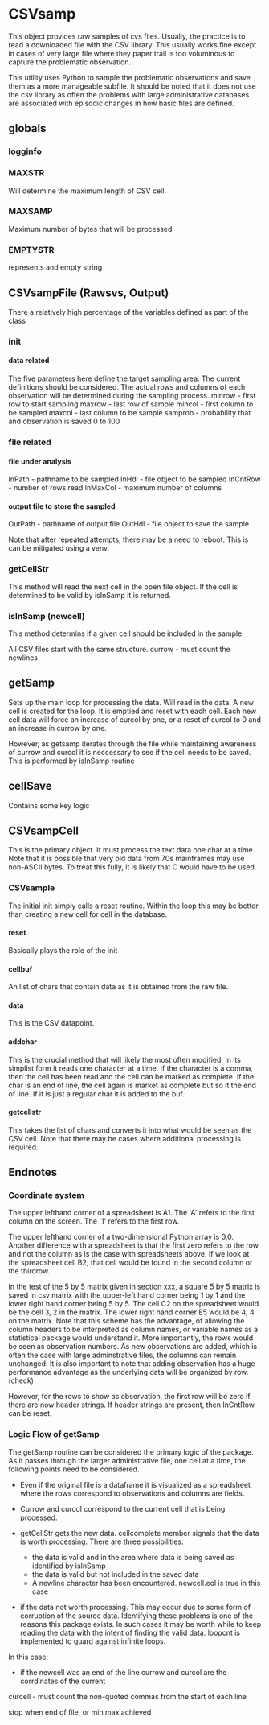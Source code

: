 # CSVsamp

This object provides raw samples of cvs files.  Usually, the practice is to read a 
downloaded file with the CSV library.  This usually works fine except in cases of very
large file where they paper trail is too voluminous to capture the problematic 
observation.

This utility uses Python to sample the problematic observations and save them as a 
more manageable subfile.  It should be noted that it does not use the csv library as 
often the problems with large administrative databases are associated with episodic 
changes in how basic files are defined.  

## globals

### logginfo

### MAXSTR
Will determine the maximum length of CSV cell.  
### MAXSAMP
Maximum number of bytes that will be processed
### EMPTYSTR
represents and empty string


## CSVsampFile (Rawsvs, Output)
There a relatively high percentage of the variables defined
as part of the class
### __init__
#### data related
The five parameters here define the target sampling area.  The 
current definitions should be considered.  The actual rows and
columns of each observation will be determined during the sampling
process. 
minrow - first row to start sampling
maxrow - last row of sample
mincol - first column to be sampled
maxcol - last column to be sample
samprob - probability that and observation is saved 0 to 100 

### file related

#### file under analysis
InPath - pathname to be sampled
InHdl - file object to be sampled
InCntRow - number of rows read
InMaxCol - maximum number of columns
#### output file to store the sampled
OutPath - pathname of output file
OutHdl - file object to save the sample

Note that after repeated attempts, there may be a need to reboot. 
This is can be mitigated using a venv. 

### getCellStr
This method will read the next cell in the open file 
object.  If the cell is determined to be valid by 
isInSamp it is returned.
 
### isInSamp (newcell)
This method determins if a given cell should be
included in the sample

All CSV files start with the same structure.
currow - must count the newlines

## getSamp
Sets up the main loop for processing the data.  Will read in the 
data.  A new cell is created for the loop.  It is emptied and 
reset with each cell.  Each new cell data will force an increase
of curcol by one, or a reset of curcol to 0 and an increase in 
currow by one.

However, as getsamp iterates through the file while maintaining 
awareness of currow and curcol it is neccessary to see if the cell
needs to be saved.  This is performed by isInSamp routine

## cellSave 

Contains some key logic


## CSVsampCell
This is the primary object.  It must process the text data one
char at a time.  Note that it is possible that very old data from
70s mainframes may use non-ASCII bytes.  To treat this fully, it
is likely that C would have to be used.

### CSVsample
The initial init simply calls a reset routine.  Within the loop
this may be better than creating a new cell for cell in the 
database.

#### reset
Basically plays the role of the init

#### cellbuf
An list of chars that contain data as it is obtained from the
raw file.

#### data
This is the CSV datapoint.

#### addchar
This is the crucial method that will likely the most often 
modified.  In its simplist form it reads one character at a
time.  If the character is a comma, then the cell has been read 
and the cell can be marked as complete. If the char is an end of
line, the cell again is market as complete but so it the end of
line. If it is just a regular char it is added to the buf.

#### getcellstr
This takes the list of chars and converts it into what would be
seen as the CSV cell.  Note that there may be cases where 
additional processing is required.  



## Endnotes

### Coordinate system 

The upper lefthand corner of a spreadsheet is A1. The 'A'
refers to the first column on the screen.  The '1' refers to
the first row.

The upper lefthand corner of a two-dimensional Python array is
0,0.  Another difference with a spreadsheet is that the first zero
refers to the row and not the column as is the case with spreadsheets
above. If we look at the spreadsheet cell B2, that cell would be found in the 
second column or the thirdrow.

In the test of the 5 by 5 matrix given in section xxx, a square 5 by 5
matrix is saved in csv matrix with the upper-left hand corner being 1 by 1 and the
lower right hand corner being 5 by 5.  The cell C2 on the spreadsheet would be 
the cell 3, 2 in the matrix. The lower right hand corner E5 would be 4, 4 on the 
matrix. Note that this scheme has the advantage, of allowing the column headers to
be interpreted as column names, or variable names as a statistical package would 
understand it.  More importantly, the rows would be seen as observation numbers. As
new observations are added, which is often the case with large adminstrative files, 
the columns can remain unchanged.  It is also important to note that adding observation
has a huge performance advantage as the underlying data will be organized by row.(check) 

However, for the rows to show as observation, the first row will be zero if there are
now header strings.  If header strings are present, then InCntRow can be reset.

### Logic Flow of getSamp

The getSamp routine can be considered the primary logic of
the package.  As it passes through the larger administrative
file, one cell at a time, the following points need to be 
considered.

- Even if the original file is a dataframe it is visualized as
a spreadsheet where the rows correspond to observations and
columns are fields.  
- Currow and curcol correspond to the current
cell that is being processed.  
- getCellStr gets the new data. cellcomplete member signals 
that the data is worth processing. There are three possibilities:
   - the data is valid and in the area where data is being saved
     as identified by isInSamp
   - the data is valid but not included in the saved data
   - A newline character has been encountered.  newcell.eol is
     true in this case
 
- if the data not worth processing. This may occur due to
some form of corruption of the source data.  Identifying these
problems is one of the reasons this package exists.  In such
cases it may be worth while to keep reading the data with the
intent of finding the valid data. loopcnt is implemented to guard
against infinite loops.

In this case:


- if the newcell was an end of the line
currow and curcol are the corrdinates of the current 



curcell - must count the non-quoted commas from the start
          of each line

stop when end of file, or min max achieved
